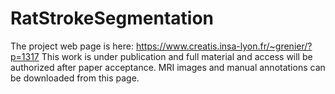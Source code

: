 # RatStrokeSegmentation

The project web page is here: https://www.creatis.insa-lyon.fr/~grenier/?p=1317
This work is under publication and full material and access will be authorized after paper acceptance.
MRI images and manual annotations can be downloaded from this page.
